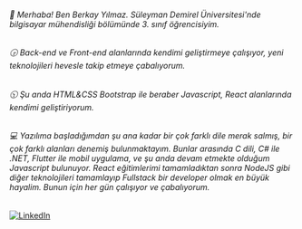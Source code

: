 <h6>👋 Merhaba! Ben Berkay Yılmaz. Süleyman Demirel Üniversitesi'nde bilgisayar mühendisliği bölümünde 3. sınıf öğrencisiyim.</h6>
<h6>🕞 Back-end ve Front-end alanlarında kendimi geliştirmeye çalışıyor, yeni teknolojileri hevesle takip etmeye çabalıyorum.</h6>
<h6>🕥 Şu anda HTML&CSS Bootstrap ile beraber Javascript, React alanlarında kendimi geliştiriyorum.</h6>
<h6>💻 Yazılıma başladığımdan şu ana kadar bir çok farklı dile merak salmış, bir çok farklı alanları denemiş bulunmaktayım. Bunlar arasında C dili, C# ile .NET, Flutter ile mobil uygulama, ve şu anda devam etmekte olduğum Javascript bulunuyor. React eğitimlerimi tamamladıktan sonra NodeJS gibi diğer teknolojileri tamamlayıp Fullstack bir developer olmak en büyük hayalim. Bunun için her gün çalışıyor ve çabalıyorum.</h6>
<a href="https://www.linkedin.com/in/profilinizin-adı" target="_blank"><img src="https://img.shields.io/badge/LinkedIn-000000?style=for-the-badge&logo=linkedin&logoColor=white" alt="LinkedIn"></a>



<!--
**Berkayilmz/Berkayilmz** is a ✨ _special_ ✨ repository because its `README.md` (this file) appears on your GitHub profile.

Here are some ideas to get you started:

- 🔭 I’m currently working on ...
- 🌱 I’m currently learning ...
- 👯 I’m looking to collaborate on ...
- 🤔 I’m looking for help with ...
- 💬 Ask me about ...
- 📫 How to reach me: ...
- 😄 Pronouns: ...
- ⚡ Fun fact: ...
-->
